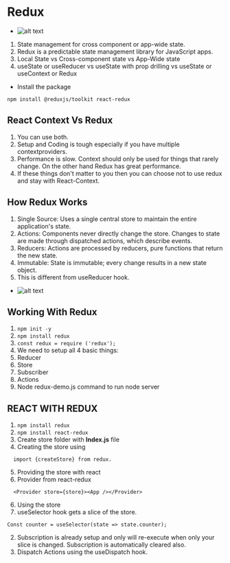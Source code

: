 # Redux

- ![alt text](https://github.com/siba-x-prasad/ReactPlayground/blob/main/readMe/youtube/images/redux.png)

1. State management for cross component or app-wide state.
2. Redux is a predictable state management library for JavaScript apps.
3. Local State vs Cross-component state vs App-Wide state
4. useState or useReducer vs useState with prop drilling vs useState or
   useContext or Redux

- Install the package

```
npm install @reduxjs/toolkit react-redux
```

## React Context Vs Redux

1. You can use both.
2. Setup and Coding is tough especially if you have multiple contextproviders.
3. Performance is slow. Context should only be used for things that rarely change. On the other hand Redux has great performance.
4. If these things don't matter to you then you can choose not to use redux and stay with React-Context.

## How Redux Works

1. Single Source: Uses a single central store to maintain the entire application's state.
2. Actions: Components never directly change the store. Changes to state are made through
   dispatched actions, which describe events.
3. Reducers: Actions are processed by reducers, pure functions that return the new state.
4. Immutable: State is immutable; every change results in a new state object.
5. This is different from useReducer hook.

- ![alt text](https://github.com/siba-x-prasad/ReactPlayground/blob/main/readMe/youtube/images/howReduxWorks.png)

## Working With Redux

1. `npm init -y`
2. `npm install redux`
3. `const redux = require ('redux');`
4. We need to setup all 4 basic things:
5. Reducer
6. Store
7. Subscriber
8. Actions
9. Node redux-demo.js command to run node server

## REACT WITH REDUX

1. `npm install redux`
2. `npm install react-redux`
3. Create store folder with **Index.js** file
4. Creating the store using

```
  import {createStore} from redux.
```

5. Providing the store with react
1. Provider from react-redux

```
  <Provider store={store}><App /></Provider>
```

6. Using the store
1. useSelector hook gets a slice of the store.

```
Const counter = useSelector(state => state.counter);
```

2. Subscription is already setup and only will re-execute when only your slice is changed. Subscription is
   automatically cleared also.
3. Dispatch Actions using the useDispatch hook.
